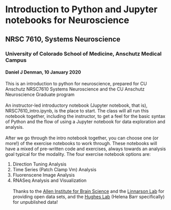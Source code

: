 # Introduction to Python and Jupyter notebooks for Neuroscience
## NRSC 7610, Systems Neuroscience
### University of Colorado School of Medicine, Anschutz Medical Campus
#### Daniel J Denman, 10 January 2020

This is an introduction to python for neuroscience, prepared for CU Anschutz NRSC7610 Systems Neuroscience and the CU Anschutz Neuroscience Graduate program
<br>
<br>
An instructor-led introductory notebook (Jupyter notebook, that is), NRSC7610_intro.ipynb, is the place to start. The class will all run this notebook together, including the instructor, to get a feel for the basic syntax of Python and the flow of using a Jupyter notebook for data exploration and analysis.
<br>
<br>
After we go through the intro notebook together, you can choose one (or more!) of the exercise notebooks to work through. These notebooks will have a mixed of pre-written code and exercises, always towards an analysis goal typical for the modality. The four exercise notebook options are:
1. Direction Tuning Analysis
2. Time Series (Patch Clamp Vm) Analysis
3. Fluorenscene Image Analysis
4. RNASeq Analysis and Visualization
<br><br>Thanks to the [Allen Institute for Brain Science](https://portal.brain-map.org/) and the [Linnarson Lab](http://linnarssonlab.org/) for providing open data sets, and the [Hughes Lab](https://www.ethanhugheslab.com/) (Helena Barr specifically) for unpublished data!
